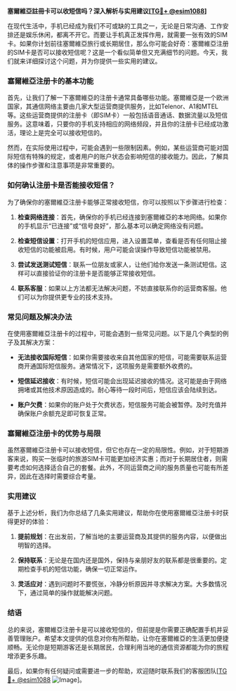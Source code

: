 **塞爾維亞註冊卡可以收短信吗？深入解析与实用建议[[TG💪+ @esim1088](https://t.me/s/esim1088)]**

在现代生活中，手机已经成为我们不可或缺的工具之一，无论是日常沟通、工作安排还是娱乐休闲，都离不开它。而要让手机真正发挥作用，就需要一张有效的SIM卡。如果你计划前往塞爾維亞旅行或长期居住，那么你可能会好奇：塞爾維亞注册的SIM卡是否可以接收短信呢？这是一个看似简单但又充满细节的问题。今天，我们就来详细探讨这个问题，并为你提供一些实用的建议。

### 塞爾維亞注册卡的基本功能

首先，让我们了解一下塞爾維亞的注册卡通常具备哪些功能。塞爾維亞是一个欧洲国家，其通信网络主要由几家大型运营商提供服务，比如Telenor、A1和MTEL等。这些运营商提供的注册卡（即SIM卡）一般包括语音通话、数据流量以及短信服务。这意味着，只要你的手机支持相应的网络频段，并且你的注册卡已经成功激活，理论上是完全可以接收短信的。

然而，在实际使用过程中，可能会遇到一些限制因素。例如，某些运营商可能对国际短信有特殊的规定，或者用户的账户状态会影响短信的接收能力。因此，了解具体的操作步骤和注意事项是非常重要的。

### 如何确认注册卡是否能接收短信？

为了确保你的塞爾維亞注册卡能够正常接收短信，你可以按照以下步骤进行检查：

1. **检查网络连接**：首先，确保你的手机已经连接到塞爾維亞的本地网络。如果你的手机显示“已连接”或“信号良好”，那么基本可以确定网络没有问题。
   
2. **检查短信设置**：打开手机的短信应用，进入设置菜单，查看是否有任何阻止接收短信的功能被启用。有时候，用户可能会误操作导致短信功能被禁用。

3. **尝试发送测试短信**：联系一位朋友或家人，让他们给你发送一条测试短信。这样可以直接验证你的注册卡是否能够正常接收短信。

4. **联系客服**：如果以上方法都无法解决问题，不妨直接联系你的运营商客服。他们可以为你提供更专业的技术支持。

### 常见问题及解决办法

在使用塞爾維亞注册卡的过程中，可能会遇到一些常见问题。以下是几个典型的例子及其解决方案：

- **无法接收国际短信**：如果你需要接收来自其他国家的短信，可能需要联系运营商开通国际短信服务。通常情况下，这项服务是需要额外收费的。

- **短信延迟接收**：有时候，短信可能会出现延迟接收的情况。这可能是由于网络拥堵或其他技术原因造成的。耐心等待一段时间后，短信应该会陆续到达。

- **账户欠费**：如果你的账户处于欠费状态，短信服务可能会被暂停。及时充值并确保账户余额充足即可恢复正常。

### 塞爾維亞注册卡的优势与局限

虽然塞爾維亞注册卡可以接收短信，但它也存在一定的局限性。例如，对于短期游客来说，购买一张临时的旅游SIM卡可能更加经济实惠；而对于长期居住者，则需要考虑如何选择适合自己的套餐。此外，不同运营商之间的服务质量也可能有所差异，因此在选择时需要综合考量。

### 实用建议

基于上述分析，我们为你总结了几条实用建议，帮助你在使用塞爾維亞注册卡时获得更好的体验：

1. **提前规划**：在出发前，了解当地的主要运营商及其提供的服务内容，以便做出明智的选择。

2. **保持联系**：无论是在国内还是国外，保持与亲朋好友的联系都是很重要的。定期检查手机的短信功能，确保一切正常运作。

3. **灵活应对**：遇到问题时不要慌张，冷静分析原因并寻求解决方案。大多数情况下，通过简单的操作就能解决问题。

### 结语

总的来说，塞爾維亞注册卡是可以接收短信的，但前提是你需要正确配置手机并妥善管理账户。希望本文提供的信息对你有所帮助，让你在塞爾維亞的生活更加便捷顺畅。无论你是短期游客还是长期居民，合理利用当地的通信资源都能为你的旅程增添更多乐趣。

最后，如果你有任何疑问或需要进一步的帮助，欢迎随时联系我们的客服团队[[TG💪+ @esim1088](https://t.me/s/esim1088) ![Image](https://i.postimg.cc/4NQfJmqS/Snipaste-2025-05-13-00-14-12.png)]。
